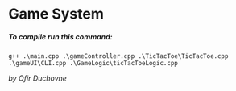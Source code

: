 # **Game System**

##### To compile run this command:

``` 
g++ .\main.cpp .\gameController.cpp .\TicTacToe\TicTacToe.cpp .\gameUI\CLI.cpp .\GameLogic\ticTacToeLogic.cpp
```

*by Ofir Duchovne*
